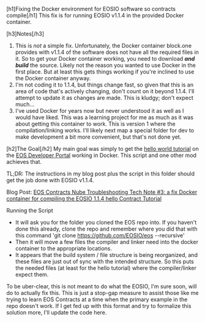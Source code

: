 [h1]Fixing the Docker environment for EOSIO software so contracts compile[/h1]
This fix is for running EOSIO v1.1.4 in the provided Docker container.

[h3]Notes[/h3]
1) This is *not* a simple fix.  Unfortunately, the Docker container block.one provides with v1.1.4 of the software does not have all the required files in it.  So to get your Docker container working, you need to download ***and build*** the source.  Likely not the reason you wanted to use Docker in the first place.  But at least this gets things working if you're inclined to use the Docker container anyway.
2) I'm not coding it to 1.1.4, but things change fast, so given that this is an area of code that's actively changing, don't count on it beyond 1.1.4.  I'll attempt to update it as changes are made.  This is kludgy; don't expect much...
3) I've used Docker for years now but never understood it as well as I would have liked.  This was a learning project for me as much as it was about getting this container to work.  This is version 1 where the compilation/linking works.  I'll likely next map a special folder for dev to make development a bit more convenient, but that's not done yet.

[h2]The Goal[/h2]
My main goal was simply to get the [hello world tutorial](https://developers.eos.io/eosio-cpp/docs/hello-world) on the [EOS Developer Portal](https://developers.eos.io/) working in Docker.  This script and one other mod achieves that.

TL;DR: The instructions in my blog post plus the script in this folder should get the job done with EOSIO v1.1.4.

Blog Post: [EOS Contracts Nube Troubleshooting Tech Note #3: a fix Docker container for compiling the EOSIO 1.1.4 hello Contract Tutorial](https://steemit.com/eos/@mikefreemen/eos-contracts-nube-troubleshooting-tech-note-3-a-fix-docker-container-for-compiling-the-eosio-1-1-4-hello-contract-tutorial)

Running the Script
 - It will ask you for the folder you cloned the EOS repo into.  If you haven't done this already, clone the repo and remember where you did that with this command 'git clone https://github.com/EOSIO/eos --recursive'
 - Then it will move a few files the compiler and linker need into the docker container to the appropriate locations.
 - It appears that the build system / file structure is being reorganized, and these files are just out of sync with the intended structure.  So this puts the needed files (at least for the hello tutorial) where the compiler/linker expect them.

To be uber-clear, this is not meant to do what the EOSIO, I'm sure soon, will do to actually fix this.  This is just a stop-gap measure to assist those like me trying to learn EOS Contracts at a time when the primary example in the repo doesn't work.  If I get fed up with this format and try to formalize this solution more, I'll update the code here.

